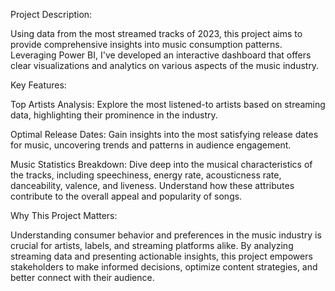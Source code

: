 Project Description:

Using data from the most streamed tracks of 2023, this project aims to provide comprehensive insights into music consumption patterns. Leveraging Power BI, I've developed an interactive dashboard that offers clear visualizations and analytics on various aspects of the music industry.

Key Features:

Top Artists Analysis: Explore the most listened-to artists based on streaming data, highlighting their prominence in the industry.

Optimal Release Dates: Gain insights into the most satisfying release dates for music, uncovering trends and patterns in audience engagement.

Music Statistics Breakdown: Dive deep into the musical characteristics of the tracks, including speechiness, energy rate, acousticness rate, danceability, valence, and liveness. Understand how these attributes contribute to the overall appeal and popularity of songs.

Why This Project Matters:

Understanding consumer behavior and preferences in the music industry is crucial for artists, labels, and streaming platforms alike. By analyzing streaming data and presenting actionable insights, this project empowers stakeholders to make informed decisions, optimize content strategies, and better connect with their audience.
